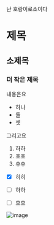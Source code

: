 난 호랑이로소이다
# 제목
## 소제목
### 더 작은 제목

내용은요
- 하나
- 둘
- 셋

그리고요
1. 하하
2. 호호
3. 후후

- [x] 히히
- [ ] 하하
- [ ] 호호


![image](https://github.com/user-attachments/assets/d69316c1-f6e7-48c6-b81e-c910e7f5de86)
